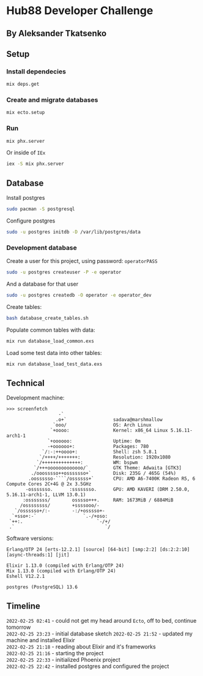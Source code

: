 # Hub88 Developer Challenge
## By Aleksander Tkatsenko

## Setup
### Install dependecies

```bash
mix deps.get
```

### Create and migrate databases

```bash
mix ecto.setup
```

### Run

```bash
mix phx.server
```
Or inside of `IEx`
```bash
iex -S mix phx.server
```

## Database

Install postgres
```bash
sudo pacman -S postgresql
```

Configure postgres
```bash
sudo -u postgres initdb -D /var/lib/postgres/data
```

### Development database

Create a user for this project, using password: `operatorPASS`
```bash
sudo -u postgres createuser -P -e operator
```

And a database for that user
```bash
sudo -u postgres createdb -O operator -e operator_dev
```

Create tables:
```bash
bash database_create_tables.sh
```

Populate common tables with data:
```bash
mix run database_load_common.exs
```

Load some test data into other tables:
```bash
mix run database_load_test_data.exs
```

## Technical

Development machine:
```
>>> screenfetch
                   -`                 
                  .o+`                 sadava@marshmallow
                 `ooo/                 OS: Arch Linux 
                `+oooo:                Kernel: x86_64 Linux 5.16.11-arch1-1
               `+oooooo:               Uptime: 0m
               -+oooooo+:              Packages: 780
             `/:-:++oooo+:             Shell: zsh 5.8.1
            `/++++/+++++++:            Resolution: 1920x1080
           `/++++++++++++++:           WM: bspwm
          `/+++ooooooooooooo/`         GTK Theme: Adwaita [GTK3]
         ./ooosssso++osssssso+`        Disk: 235G / 465G (54%)
        .oossssso-````/ossssss+`       CPU: AMD A6-7400K Radeon R5, 6 Compute Cores 2C+4G @ 2x 3.5GHz
       -osssssso.      :ssssssso.      GPU: AMD KAVERI (DRM 2.50.0, 5.16.11-arch1-1, LLVM 13.0.1)
      :osssssss/        osssso+++.     RAM: 1673MiB / 6884MiB
     /ossssssss/        +ssssooo/-    
   `/ossssso+/:-        -:/+osssso+-  
  `+sso+:-`                 `.-/+oso: 
 `++:.                           `-/+/
 .`                                 `/
```

Software versions:
```
Erlang/OTP 24 [erts-12.2.1] [source] [64-bit] [smp:2:2] [ds:2:2:10] [async-threads:1] [jit]

Elixir 1.13.0 (compiled with Erlang/OTP 24)
Mix 1.13.0 (compiled with Erlang/OTP 24)
Eshell V12.2.1

postgres (PostgreSQL) 13.6
```

## Timeline

`2022-02-25 02:41` - could not get my head around `Ecto`, off to bed, continue tomorrow  
`2022-02-25 23:23` - initial database sketch
`2022-02-25 21:52` - updated my machine and installed Elixir  
`2022-02-25 21:18` - reading about Elixir and it's frameworks  
`2022-02-25 21:16` - starting the project  
`2022-02-25 22:33` - initialized Phoenix project  
`2022-02-25 22:42` - installed postgres and configured the project  
